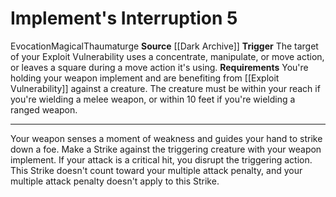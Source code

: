 ﻿---
actions: '[reaction]'
cost: null
element: null
frequency: null
id: '1234'
name: Implement's Interruption
rarity: Common
requirement: You're holding your weapon implement and are benefiting from [[DATABASE/action/Exploit
  Vulnerability|Exploit Vulnerability]] against a creature. The creature must be within
  your reach ifyou're wielding a melee weapon, or within 10 feet if you're wielding
  a ranged weapon.
school: Evocation
source: '[[DATABASE/source/Dark Archive|Dark Archive]]'
trait:
- '[[DATABASE/trait/Evocation|Evocation]]'
- '[[DATABASE/trait/Magical|Magical]]'
- '[[DATABASE/trait/Thaumaturge|Thaumaturge]]'
trigger: The target of your Exploit Vulnerability uses a [[DATABASE/trait/Concentrate|concentrate]]
  , [[DATABASE/trait/Manipulate|manipulate]] , or [[DATABASE/trait/Move|move]] action,
  or leaves a square during a move actionit's using.
type: Action

---
# Implement's Interruption <span class="action-icon">5</span>

<span class="item-trait">Evocation</span><span class="item-trait">Magical</span><span class="item-trait">Thaumaturge</span>
**Source** [[Dark Archive]]
**Trigger** The target of your Exploit Vulnerability uses a concentrate, manipulate, or move action, or leaves a square during a move action it's using.
**Requirements** You're holding your weapon implement and are benefiting from [[Exploit Vulnerability]] against a creature. The creature must be within your reach if you're wielding a melee weapon, or within 10 feet if you're wielding a ranged weapon.

---
Your weapon senses a moment of weakness and guides your hand to strike down a foe. Make a Strike against the triggering creature with your weapon implement. If your attack is a critical hit, you disrupt the triggering action. This Strike doesn't count toward your multiple attack penalty, and your multiple attack penalty doesn't apply to this Strike.
